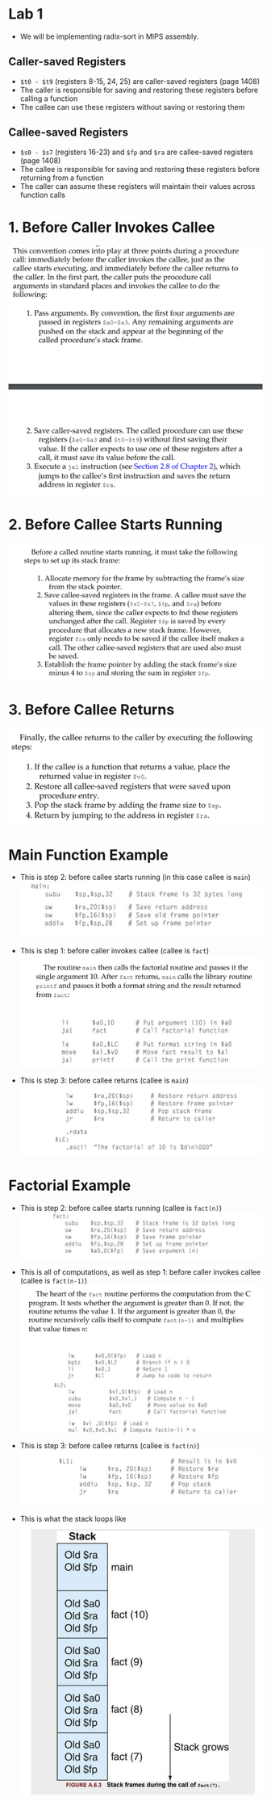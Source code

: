 # Lab 1
* We will be implementing radix-sort in MIPS assembly.

## Caller-saved Registers
* `$t0 - $t9` (registers 8-15, 24, 25) are caller-saved registers (page 1408)
* The caller is responsible for saving and restoring these registers before calling a function
* The callee can use these registers without saving or restoring them

## Callee-saved Registers
* `$s0 - $s7` (registers 16-23) and `$fp` and `$ra` are callee-saved registers (page 1408)
* The callee is responsible for saving and restoring these registers before returning from a function
* The caller can assume these registers will maintain their values across function calls


# 1. Before Caller Invokes Callee
![Pasted image 20250113223947](attachments/Pasted%20image%2020250113223947.png)

# 2. Before Callee Starts Running
![Pasted image 20250113223928](attachments/Pasted%20image%2020250113223928.png)
# 3. Before Callee Returns
![Pasted image 20250113224023](attachments/Pasted%20image%2020250113224023.png)


# Main Function Example
* This is step 2: before callee starts running (in this case callee is `main`)
![Pasted image 20250113224110](attachments/Pasted%20image%2020250113224110.png)

* This is step 1: before caller invokes callee (callee is `fact`)
![Pasted image 20250113224207](attachments/Pasted%20image%2020250113224207.png)

* This is step 3: before callee returns (callee is `main`)
![Pasted image 20250113224238](attachments/Pasted%20image%2020250113224238.png)

# Factorial Example
* This is step 2: before callee starts running (callee is `fact(n)`)
![Pasted image 20250113224308](attachments/Pasted%20image%2020250113224308.png)

* This is all of computations, as well as step 1: before caller invokes callee (callee is `fact(n-1)`)
![Pasted image 20250113224347](attachments/Pasted%20image%2020250113224347.png)

* This is step 3: before callee returns (callee is `fact(n)`)
![Pasted image 20250113224409](attachments/Pasted%20image%2020250113224409.png)

* This is what the stack loops like
![400](attachments/Pasted%20image%2020250113224428.png)
